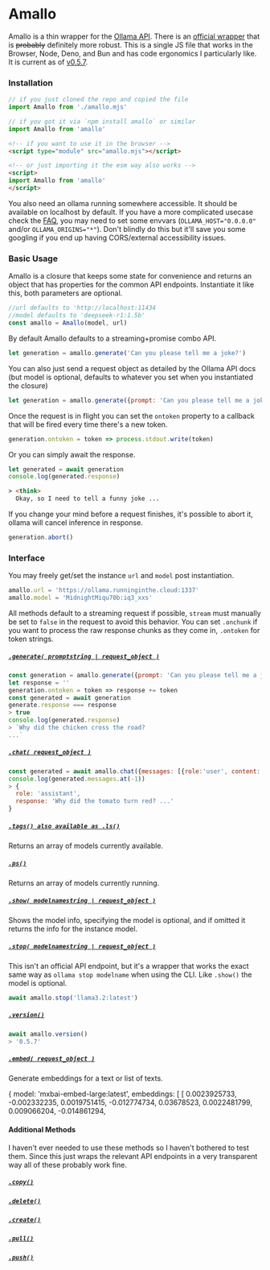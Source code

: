 # Amallo
Amallo is a thin wrapper for the [Ollama API](https://github.com/ollama/ollama/blob/main/docs/api.md). There is an [official wrapper](https://github.com/ollama/ollama-js) that is ~~probably~~ definitely more robust.  This is a single JS file that works in the Browser, Node, Deno, and Bun and has code ergonomics I particularly like. It is current as of [v0.5.7](https://github.com/ollama/ollama/releases/tag/v0.5.7).


### Installation

```js
// if you just cloned the repo and copied the file
import Amallo from './amallo.mjs'
```
```js
// if you got it via `npm install amallo` or similar
import Amallo from 'amallo'
```
```html
<!-- if you want to use it in the browser -->
<script type="module" src="amallo.mjs"></script>
```
```html
<!-- or just importing it the esm way also works -->
<script>
import Amallo from 'amallo'
</script>
```

You also need an ollama running somewhere accessible. It should be available on localhost by default. If you have a more complicated usecase check the [FAQ](docs/faq.md), you may need to set some envvars (`OLLAMA_HOST="0.0.0.0"` and/or `OLLAMA_ORIGINS="*"`). Don't blindly do this but it'll save you some googling if you end up having CORS/external accessibility issues.

### Basic Usage
Amallo is a closure that keeps some state for convenience and returns an object that has properties for the common API endpoints. Instantiate it like this, both parameters are optional.
```js
//url defaults to 'http://localhost:11434
//model defaults to 'deepseek-r1:1.5b'
const amallo = Amallo(model, url)
```
By default Amallo defaults to a streaming+promise combo API.
```js
let generation = amallo.generate('Can you please tell me a joke?')
```
You can also just send a request object as detailed by the Ollama API docs (but model is optional, defaults to whatever you set when you instantiated the closure)
```js
let generation = amallo.generate({prompt: 'Can you please tell me a joke?'})
```
Once the request is in flight you can set the `ontoken` property to a callback that will be fired every time there's a new token.
```js
generation.ontoken = token => process.stdout.write(token)
```
Or you can simply await the response.
```js
let generated = await generation
console.log(generated.response)
```

```html
> <think>
  Okay, so I need to tell a funny joke ...
```
If you change your mind before a request finishes, it's possible to abort it, ollama will cancel inference in response.
```js
generation.abort()
```

### Interface

You may freely get/set the instance `url` and `model` post instantiation.
```js
amallo.url = 'https://ollama.runninginthe.cloud:1337'
amallo.model = 'MidnightMiqu70b:iq3_xxs'
```
All methods default to a streaming request if possible, `stream` must manually be set to `false` in the request to avoid this behavior. You can set `.onchunk` if you want to process the raw response chunks as they come in, `.ontoken` for token strings.
##### [`.generate( promptstring | request_object )`](https://github.com/ollama/ollama/blob/main/docs/api.md#generate-a-completion)
```js
const generation = amallo.generate({prompt: 'Can you please tell me a joke?'})
let response = ''
generation.ontoken = token => response += token
const generated = await generation
generate.response === response
> true
console.log(generated.response)
> `Why did the chicken cross the road?
...`
```
##### [`.chat( request_object )`](https://github.com/ollama/ollama/blob/main/docs/api.md#generate-a-chat-completion)
```js
const generated = await amallo.chat({messages: [{role:'user', content:'Can you please tell me a joke?'}]})
console.log(generated.messages.at(-1))
> {
  role: 'assistant',
  response: 'Why did the tomato turn red? ...'
}
```
##### [`.tags() also available as .ls()`](https://github.com/ollama/ollama/blob/main/docs/api.md#list-local-models)
Returns an array of models currently available.
##### [`.ps()`](https://github.com/ollama/ollama/blob/main/docs/api.md#list-running-models)
Returns an array of models currently running.
##### [`.show( modelnamestring | request_object )`](https://github.com/ollama/ollama/blob/main/docs/api.md#show-model-information)
Shows the model info, specifying the model is optional, and if omitted it returns the info for the instance model.
##### [`.stop( modelnamestring | request_object )`](https://github.com/ollama/ollama/blob/main/README.md#stop-a-model-which-is-currently-running)
This isn't an official API endpoint, but it's a wrapper that works the exact same way as `ollama stop modelname` when using the CLI. 
Like `.show()` the model is optional.
```js
await amallo.stop('llama3.2:latest')
```
##### [`.version()`](https://github.com/ollama/ollama/blob/main/docs/api.md#version)
```js
await amallo.version()
> '0.5.7'
```
##### [`.embed( request_object )`](https://github.com/ollama/ollama/blob/main/docs/api.md#generate-embeddings)
Generate embeddings for a text or list of texts. 

{
  model: 'mxbai-embed-large:latest',
  embeddings: [
    [
        0.0023925733,   -0.002332235,   0.0019751415,   -0.012774734,
          0.03678523,   0.0022481799,    0.009066204,   -0.014861294,

#### Additional Methods
I haven't ever needed to use these methods so I haven't bothered to test them. Since this just wraps the relevant API endpoints in a very transparent way all of these probably work fine.
##### [`.copy()`](https://github.com/ollama/ollama/blob/main/docs/api.md#copy-a-model)
##### [`.delete()`](https://github.com/ollama/ollama/blob/main/docs/api.md#delete-a-model)
##### [`.create()`](https://github.com/ollama/ollama/blob/main/docs/api.md#create-a-model)
##### [`.pull()`](https://github.com/ollama/ollama/blob/main/docs/api.md#pull-a-model)
##### [`.push()`](https://github.com/ollama/ollama/blob/main/docs/api.md#push-a-model)



